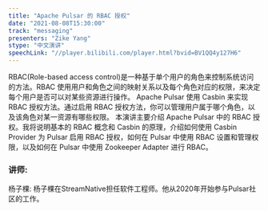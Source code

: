 ```yaml
---
title: "Apache Pulsar 的 RBAC 授权"
date: "2021-08-08T15:30:00" 
track: "messaging"
presenters: "Zike Yang"
stype: "中文演讲"
speechLink: "//player.bilibili.com/player.html?bvid=BV1QQ4y127H6"
---
```

RBAC(Role-based access control)是一种基于单个用户的角色来控制系统访问的方法。RBAC 使用用户和角色之间的映射关系以及每个角色对应的权限，来决定每个用户是否可以对某些资源进行操作。
Apache Pulsar 使用 Casbin 来实现 RBAC 授权方法。通过启用 RBAC 授权方法，你可以管理用户属于哪个角色，以及该角色对某一资源有哪些权限。
本演讲主要介绍 Apache Pulsar 中的 RBAC 授权。我将说明基本的 RBAC 概念和 Casbin 的原理，介绍如何使用 Casbin Provider 为 Pulsar 启用 RBAC 授权，如何在 Pulsar 中使用 RBAC 设置和管理权限，以及如何在 Pulsar 中使用 Zookeeper Adapter 进行 RBAC。
 ### 讲师: 
 杨子棵: 杨子棵在StreamNative担任软件工程师。他从2020年开始参与Pulsar社区的工作。